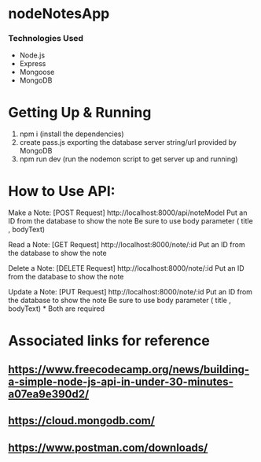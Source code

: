 # nodeNotesApp
### Technologies Used 
- Node.js
- Express
- Mongoose
- MongoDB

# Getting Up & Running
1. npm i (install the dependencies)
2. create pass.js exporting the database server string/url provided by MongoDB 
3. npm run dev (run the nodemon script to get server up and running)

# How to Use API: 
Make a Note: [POST Request]
http://localhost:8000/api/noteModel
Put an ID from the database to show the note
Be sure to use body parameter ( title , bodyText)

Read a Note: [GET Request]
http://localhost:8000/note/:id 
Put an ID from the database to show the note

Delete a Note: [DELETE Request]
http://localhost:8000/note/:id 
Put an ID from the database to show the note

Update a Note: [PUT Request]
http://localhost:8000/note/:id 
Put an ID from the database to show the note
Be sure to use body parameter ( title , bodyText) * Both are required

# Associated links for reference 
## https://www.freecodecamp.org/news/building-a-simple-node-js-api-in-under-30-minutes-a07ea9e390d2/

## https://cloud.mongodb.com/

## https://www.postman.com/downloads/